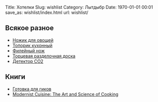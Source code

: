 Title: Хотелки
Slug: wishlist
Category: Лытдыбр
Date: 1970-01-01 00:01
save_as: wishlist/index.html
url: wishlist/

## Всякое разное

* [Ножик для овощей](https://www.tojiro.ru/catalog/kukhonnye_nozhi/nozhi_dlya_ovoshchey_i_fruktov/ovoshchnoy_nozh_f_648/)
* [Топорик кухонный](https://www.tojiro.ru/catalog/kukhonnye_nozhi/nozhi_nakiri/f_310_nozh_ovoshchnoy_tojiro_western_knife_165_mm_stal_vg10_3_sloya_rukoyat_stabilizirovannaya_dreve/)
* [Филейный нож](https://www.tojiro.ru/catalog/kukhonnye_nozhi/professionalnye_nozhi/f_806_nozh_dlya_tonkoy_narezki_tojiro_western_knife_270_mm_stal_vg_10_3_sloya_rukoyat_stabiliziro/)
* [Торцевая разделочная доска](https://mtmwood.com/serial.php?product_id=3192)
* [Детектор CO2](https://masterkit.ru/shop/2122569)

## Книги

* [Готовка для гиков](http://www.amazon.com/Cooking-Geeks-Science-Great-Hacks/dp/0596805888/)
* [Modernist Cuisine: The Art and Science of Cooking](http://www.amazon.com/Modernist-Cuisine-The-Science-Cooking/dp/0982761007)
